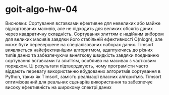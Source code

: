 ﻿# goit-algo-hw-04
Висновки:
Сортування вставками ефективне для невеликих або майже відсортованих масивів, але не підходить для великих обсягів даних через квадратичну складність.
Сортування злиттям є надійним вибором для великих масивів завдяки його стабільній ефективності O(nlogn), але може бути перевершене на спеціалізованих наборах даних.
Timsort виявляється найефективнішим алгоритмом, адаптуючись до різних типів даних та забезпечуючи виняткову швидкість завдяки поєднанню сортування вставками та злиттям, особливо на масивах з частковим порядком.
Ці результати підтверджують, чому програмісти часто віддають перевагу використанню вбудованих алгоритмів сортування в Python, таких як Timsort, замість реалізації власних алгоритмів. Timsort оптимізований для реальних сценаріїв використання та забезпечує високу ефективність на широкому спектрі даних
